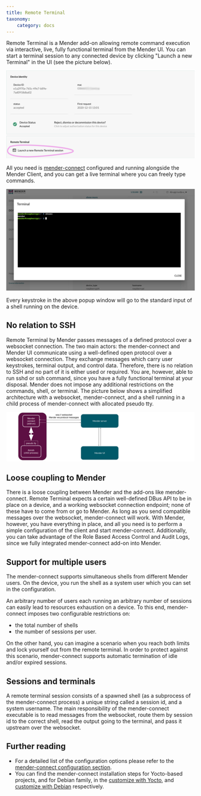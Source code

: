 ```yaml
---
title: Remote Terminal
taxonomy:
    category: docs
---
```


Remote Terminal is a Mender add-on allowing remote command execution
via interactive, live, fully functional terminal from the Mender UI.
You can start a terminal session to any connected
device by clicking "Launch a new Terminal" in the UI (see the picture
below).

![launch-termninal](launch-new-termninal.png)

All you need is 
[mender-connect](../../09.Downloads/docs.md#Install-the-remote-terminal-client)
configured and running alongside the Mender Client, and you can
get a live terminal where you can freely type commands.

![whoami-mender](whoami-mender.png)

Every keystroke in the above popup window will go to the standard input
of a shell running on the device.

## No relation to SSH

Remote Terminal by Mender passes messages of a defined protocol over
a websocket connection. The two main actors: the mender-connect and Mender UI
communicate using a well-defined open protocol over a websocket connection.
They exchange messages which carry user keystrokes, terminal output,
and control data. Therefore, there is no relation to SSH and no part
of it is either used or required. You are, however, able to run sshd or ssh
command, since you have a fully functional terminal at your disposal.
Mender does not impose any additional restrictions on the commands,
shell, or terminal. The picture below shows a simplified architecture
with a websocket, mender-connect, and a shell running in a child process
of mender-connect with allocated pseudo tty.

![mender-connect-and-ws](mender-connect-and-ws.png)

## Loose coupling to Mender

There is a loose coupling between Mender and the add-ons like mender-connect.
Remote Terminal expects a certain well-defined DBus API to be in place
on a device, and a working websocket connection endpoint; none of these
have to come from or go to Mender.
As long as you send compatible messages over the websocket, mender-connect will work.
With Mender, however, you have everything in place, and all you need
is to perform a simple configuration of the client and start mender-connect.
Additionally, you can take advantage of the Role Based Access Control
and Audit Logs, since we fully integrated mender-connect add-on into Mender.

## Support for multiple users

The mender-connect supports simultaneous shells from different Mender users.
On the device, you run the shell as a system user which you can set
in the configuration.

An arbitrary number of users each running an arbitrary number of sessions
can easily lead to resources exhaustion on a device. To this end, mender-connect
imposes two configurable restrictions on:
* the total number of shells
* the number of sessions per user.

On the other hand, you can imagine a scenario when you reach
both limits and lock yourself out from the remote terminal.
In order to protect against this scenario, mender-connect supports automatic termination
of idle and/or expired sessions.

## Sessions and terminals

A remote terminal session consists of a spawned shell (as a subprocess of
the mender-connect process) a unique string called a session id, and a system username.
The main responsibility of the mender-connect executable
is to read messages from the websocket, route them by session id
to the correct shell, read the output going to the terminal,
and pass it upstream over the websocket.

## Further reading

* For a detailed list of the configuration options please refer to the
[mender-connect configuration section](30.Mender-connect-configuration-file/docs.md).
* You can find the mender-connect installation steps for Yocto-based projects,
and for Debian family,
in the [customize with Yocto](../../05.System-updates-Yocto-Project/05.Customize-Mender/docs.md#mender-connect),
and [customize with Debian](../../04.System-updates-Debian-family/03.Customize-Mender/docs.md) respectively.
